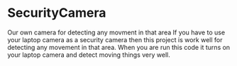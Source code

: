 # SecurityCamera
Our own camera for detecting any movment in that area
If you have to use your laptop camera as a security camera then this project is work well for detecting any movement in that area.
When you are run this code it turns on your laptop camera and detect moving things very well.
